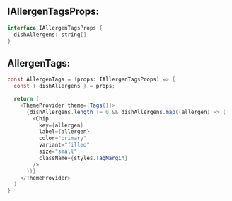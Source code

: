 IAllergenTagsProps:
-------------------

```java
interface IAllergenTagsProps {
  dishAllergens: string[]
}
```

AllergenTags:
-------------

```java
const AllergenTags = (props: IAllergenTagsProps) => {
  const { dishAllergens } = props;

  return (
    <ThemeProvider theme={Tags()}>
      {dishAllergens.length != 0 && dishAllergens.map((allergen) => (
        <Chip
          key={allergen}
          label={allergen}
          color="primary"
          variant="filled"
          size="small"
          className={styles.TagMargin}
        />
      ))}
    </ThemeProvider>
  )
}
```